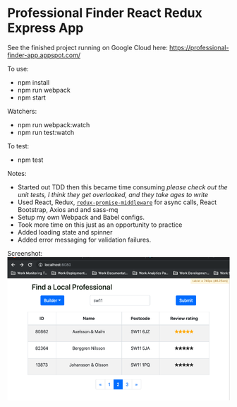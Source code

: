 # Professional Finder React Redux Express App

See the finished project running on Google Cloud here: https://professional-finder-app.appspot.com/

To use:
- npm install
- npm run webpack
- npm start

Watchers:
- npm run webpack:watch
- npm run test:watch

To test:
- npm test

Notes:
- Started out TDD then this became time consuming *please check out the unit tests, I think they get overlooked, and they take ages to write*
- Used React, Redux, [`redux-promise-middleware`](https://github.com/pburtchaell/redux-promise-middleware) for async calls, React Bootstrap, Axios and and sass-mq
- Setup my own Webpack and Babel configs.
- Took more time on this just as an opportunity to practice
- Added loading state and spinner
- Added error messaging for validation failures.

Screenshot:
![Example Search Results](example_results.png)
